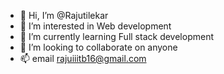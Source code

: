 - 👋 Hi, I’m @Rajutilekar
- 👀 I’m interested in Web development
- 🌱 I’m currently learning Full stack development
- 💞️ I’m looking to collaborate on anyone 
- 📫 email rajuiiitb16@gmail.com

<!---
Rajutilekar/Rajutilekar is a ✨ special ✨ repository because its `README.md` (this file) appears on your GitHub profile.
You can click the Preview link to take a look at your changes.
--->

